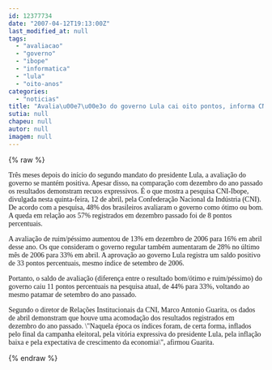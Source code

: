 ```yaml
---
id: 12377734
date: "2007-04-12T19:13:00Z"
last_modified_at: null
tags:
  - "avaliacao"
  - "governo"
  - "ibope"
  - "informatica"
  - "lula"
  - "oito-anos"
categories:
  - "noticias"
title: "Avalia\u00e7\u00e3o do governo Lula cai oito pontos, informa CNI/ Ibope"
sutia: null
chapeu: null
autor: null
imagem: null
---
```

{% raw %}
<p><P><FONT face=Verdana>Três meses depois do início do segundo mandato do presidente Lula, a avaliação do governo se mantém positiva. Apesar disso, na comparação com dezembro do ano passado os resultados demonstram recuos expressivos. É o que mostra a pesquisa CNI-Ibope, divulgada nesta quinta-feira, 12 de abril, pela Confederação Nacional da Indústria (CNI). De acordo com a pesquisa, 48% dos brasileiros avaliaram o governo como ótimo ou bom. A queda em relação aos 57% registrados em dezembro passado foi de 8 pontos percentuais.</FONT></P></p>
<p><P><FONT face=Verdana>A avaliação de ruim/péssimo aumentou de 13% em dezembro de 2006 para 16% em abril desse ano. Os que consideram o governo regular também aumentaram de 28% no último mês de 2006 para 33% em abril. A aprovação ao governo Lula registra um saldo positivo de 33 pontos percentuais, mesmo índice de setembro de 2006.</FONT></P></p>
<p><P><FONT face=Verdana>Portanto, o saldo de avaliação (diferença entre o resultado bom/ótimo e ruim/péssimo) do governo caiu 11 pontos percentuais na pesquisa atual, de 44% para 33%, voltando ao mesmo patamar de setembro do ano passado.</FONT></P></p>
<p><P><FONT face=Verdana>Segundo o diretor de Relações Institucionais da CNI, Marco Antonio Guarita, os dados de abril demonstram que houve uma acomodação dos resultados registrados em dezembro do ano passado. \"Naquela época os índices foram, de certa forma, inflados pelo final da campanha eleitoral, pela vitória expressiva do presidente Lula, pela inflação baixa e pela expectativa de crescimento da economia\", afirmou Guarita.</FONT></P> </p>
{% endraw %}